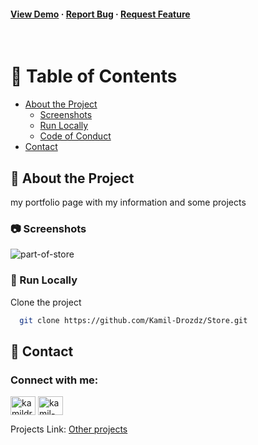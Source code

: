 <h4>
    <a href="https://parf-of-online-store.netlify.app/">View Demo</a>
  <span> · </span>
    <a href="https://github.com/Kamil-Drozdz/Store/issues">Report Bug</a>
  <span> · </span>
    <a href="https://github.com/Kamil-Drozdz/Store/issues">Request Feature</a>
  </h4>
</div>

<br />

<!-- Table of Contents -->
# :notebook_with_decorative_cover: Table of Contents

- [About the Project](#star2-about-the-project)
  * [Screenshots](#camera-screenshots)
  * [Run Locally](#running-run-locally)
  * [Code of Conduct](#scroll-code-of-conduct)
- [Contact](#handshake-contact)


  

<!-- About the Project -->
## :star2: About the Project
my portfolio page with my information and some projects

<!-- Screenshots -->
### :camera: Screenshots

![part-of-store](https://user-images.githubusercontent.com/108432936/207311757-5e65ddbb-cf3a-4575-9502-289eed748000.png)



<!-- Run Locally -->
### :running: Run Locally

Clone the project

```bash
  git clone https://github.com/Kamil-Drozdz/Store.git
```

<!-- Contact -->
## :handshake: Contact

<h3 align="left">Connect with me:</h3>
<p align="left">
 <a href="https://kamildrozdz.pl" target="blank"><img align="center" src="https://raw.githubusercontent.com/rahuldkjain/github-profile-readme-generator/master/src/images/icons/Social/kaggle.svg" alt="kamildrozdz.pl" height="30" width="40" /></a>
<a href="https://linkedin.com/in/kamil-dróżdż-919595198/" target="blank"><img align="center" src="https://raw.githubusercontent.com/rahuldkjain/github-profile-readme-generator/master/src/images/icons/Social/linked-in-alt.svg" alt="kamil-dróżdż-919595198/" height="30" width="40" /></a>
</p>

Projects Link: [Other projects](https://github.com/Kamil-Drozdz?tab=repositories)
